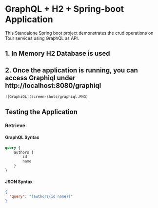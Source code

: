 # GraphQL + H2 + Spring-boot Application
This Standalone Spring boot project demonstrates the crud operations on Tour services using GraphQL as API.

## 1. In Memory H2 Database is used

## 2. Once the application is running, you can access Graphiql under http://localhost:8080/graphiql
    ![GraphiQL](screen-shots/graphiql.PNG)

## Testing the Application
### Retrieve:
#### GraphQL Syntax
```graphql
query {
    authors {
        id
        name
    }
}
```
#### JSON Syntax
```json
{
  "query": "{authors{id name}}"
}
```